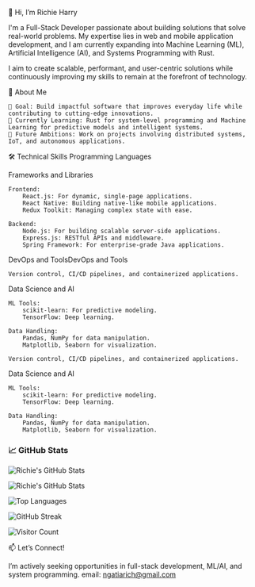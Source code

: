 👋 Hi, I’m Richie Harry

I'm a Full-Stack Developer passionate about building solutions that solve real-world problems. My expertise lies in web and mobile application development, and I am currently expanding into Machine Learning (ML), Artificial Intelligence (AI), and Systems Programming with Rust.

I aim to create scalable, performant, and user-centric solutions while continuously improving my skills to remain at the forefront of technology.

🌟 About Me

    🎯 Goal: Build impactful software that improves everyday life while contributing to cutting-edge innovations.
    🌱 Currently Learning: Rust for system-level programming and Machine Learning for predictive models and intelligent systems.
    🚀 Future Ambitions: Work on projects involving distributed systems, IoT, and autonomous applications.

🛠️ Technical Skills
Programming Languages

Frameworks and Libraries

    Frontend:
        React.js: For dynamic, single-page applications.
        React Native: Building native-like mobile applications.
        Redux Toolkit: Managing complex state with ease.

    Backend:
        Node.js: For building scalable server-side applications.
        Express.js: RESTful APIs and middleware.
        Spring Framework: For enterprise-grade Java applications.
  DevOps and ToolsDevOps and Tools


    Version control, CI/CD pipelines, and containerized applications.

Data Science and AI

    ML Tools:
        scikit-learn: For predictive modeling.
        TensorFlow: Deep learning.

    Data Handling:
        Pandas, NumPy for data manipulation.
        Matplotlib, Seaborn for visualization.

    Version control, CI/CD pipelines, and containerized applications.

Data Science and AI

    ML Tools:
        scikit-learn: For predictive modeling.
        TensorFlow: Deep learning.

    Data Handling:
        Pandas, NumPy for data manipulation.
        Matplotlib, Seaborn for visualization.


### 📈 GitHub Stats

![Richie's GitHub Stats](https://github-readme-stats.vercel.app/api?username=richie-harry&show_icons=true&theme=radical&count_private=true)

![Richie's GitHub Stats](https://github-readme-stats.vercel.app/api?username=richie-harry&show_icons=true&theme=radical)

![Top Languages](https://github-readme-stats.vercel.app/api/top-langs/?username=richie-harry&layout=compact&theme=radical)

![GitHub Streak](https://streak-stats.demolab.com/?user=richie-harry&theme=radical)

![Visitor Count](https://komarev.com/ghpvc/?username=richie-harry&style=flat-square&color=blue)

📫 Let’s Connect!

I’m actively seeking opportunities in full-stack development, ML/AI, and system programming. 
email: ngatiarich@gmail.com

<!---
richie-harry/richie-harry is a ✨ special ✨ repository because its `README.md` (this file) appears on your GitHub profile.
You can click the Preview link to take a look at your changes.
--->
